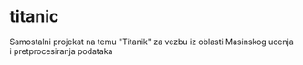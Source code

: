 # titanic
Samostalni projekat na temu "Titanik" za vezbu iz oblasti Masinskog ucenja i pretprocesiranja podataka
